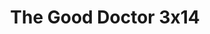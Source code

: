 ---
layout: episodios
title: "The Good Doctor 3x14"
url_serie_padre: 'the-good-doctor/temporada-3'
category: 'series'
capitulo: 'yes'
anio: '2019'
prev: 'capitulo-13'
proximo: 'capitulo-15'
sandbox: allow-same-origin allow-forms
idioma: 'Subtitulado'
calidad: 'Full HD'
reproductor: 'fembed'
image_banner: 'https://res.cloudinary.com/dmsdzouoo/image/upload/v1569378782/edLV34FXx1iFJA3hbZE7SYRSS4m-min_a6jdfg.jpg'
reproductores_fembed: ["https://feurl.com/v/j-xjpidk0l5lnrm","Subtitulado","https://api.cuevana3.io/stream/index.php?file=ek5lbm9xYWNrS0xYMTZLa2xNbkdvY3ZTb3BtZng4TGp6ZFpobGFMUGtOelcwcUZmbWRIVzRkakVuS0JnbEplcG1KUnNZSlRTMGViVTBxZGdsdEhPb3NiTnJJbUFzYzdMdHFTaFlLRFNsWmJheEorYmw5R2wyTmZIbUd4a2w1bWttWmRvYTJtVG9PUFQxcWVScDl2UjJLSFdtS1NjeHc9PQ","Subtitulado","https://feurl.com/v/ryx7wiem1kdq8g1","Subtitulado","https://feurl.com/v/jg8l5bdk081lr34","Subtitulado","https://player.premiumstream.live/player.php?id=OTI0&sub=https://sub.cuevana2.io/vtt-sub/sub7/The.Good.Doctor.3x14.vtt","Subtitulado","https://gdriveplayer.co/embed2.php?link=hVALcfXgfUxoaLqeEPrZtADSP1TXpz%252Fbfkekm%252BiJlb4uRlTXBBWT6UOLQZeL3zd1y3t%252FoePi6Us2aPYQroP4G%252FQa%252BgxNyxPy3Fz6Kt3C%252F0gVt3HYSSTZEkHESCcfzJvkYxqbTVehIcKojJrxbZ%252FydNbPnzKUlUQpXG9mCWDr3l4XBngqUpfx%252BXpBOOLWqg%252Fj4LV2xZk6czMncaiBJXIh7p","Subtitulado","https://feurl.com/v/ny40da2-eqn1yq4","Subtitulado","https://api.cuevana3.io/olpremium/gd.php?file=ek5lbm9xYWNrS0xVejVTcm1OU1A0dFRJb1o2aXc4WGoxc2lnbTZqUGo5YlQwR0tpbjhQYTJOYVJvNXFqb2NyWG9iR2RtYXVGdE96U3hwdWtvdERLN2NYWG5LR2hqYlRZMXRtY2xaZz0","Subtitulado"]
tags:
- Drama
---
